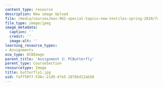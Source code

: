 ```yaml
---
content_type: resource
description: New image Upload
file: /media/courses/mas-962-special-topics-new-textiles-spring-2010/faff50f7536c21d947e51876bd12ab58_butterfly1.jpg
file_type: image/jpeg
image_metadata:
  caption: ''
  credit: ''
  image-alt: ''
learning_resource_types:
- Assignments
ocw_type: OCWImage
parent_title: 'Assignment 3: PCButterfly'
parent_type: CourseSection
resourcetype: Image
title: butterfly1.jpg
uid: faff50f7-536c-21d9-47e5-1876bd12ab58
---
```

